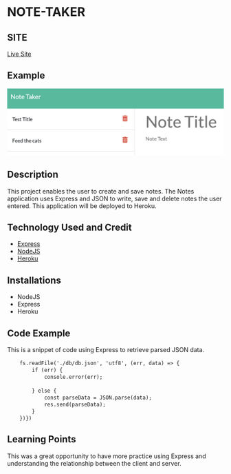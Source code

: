 # NOTE-TAKER

## SITE

[Live Site]('https://note-taker754.herokuapp.com/')

## Example

![pic](./public/assets/Screenshot%202023-04-27%20at%204.59.49%20PM.png)

## Description

This project enables the user to create and save notes. The Notes application uses Express and JSON to write, save and delete notes the user entered. This application will be deployed to Heroku.

## Technology Used and Credit

-   [Express]('https://expressjs.com/')
-   [NodeJS]('https://nodejs.org/en')
-   [Heroku]('https://devcenter.heroku.com/')

## Installations

-   NodeJS
-   Express
-   Heroku

## Code Example

This is a snippet of code using Express to retrieve parsed JSON data.

```app.get('/api/notes', (req, res) => {
    fs.readFile('./db/db.json', 'utf8', (err, data) => {
        if (err) {
            console.error(err);

        } else {
            const parseData = JSON.parse(data);
            res.send(parseData);
        }
    })})

```

## Learning Points

This was a great opportunity to have more practice using Express and understanding the relationship between the client and server.
